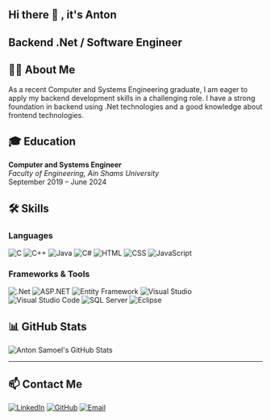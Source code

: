 ## Hi there 👋 , it's Anton

**Backend .Net / Software Engineer**
---

## 👨‍💻 About Me

As a recent Computer and Systems Engineering graduate, I am eager to apply my backend development skills in a challenging role. I have a strong foundation in backend using .Net technologies and a good knowledge about frontend technologies.

## 🎓 Education

**Computer and Systems Engineer**  
*Faculty of Engineering, Ain Shams University*  
September 2019 – June 2024  

## 🛠 Skills

### Languages
![C](https://img.shields.io/badge/C-00599C?style=flat&logo=c&logoColor=white)
![C++](https://img.shields.io/badge/C++-00599C?style=flat&logo=c%2B%2B&logoColor=white)
![Java](https://img.shields.io/badge/Java-007396?style=flat&logo=java&logoColor=white)
![C#](https://img.shields.io/badge/C%23-239120?style=flat&logo=c-sharp&logoColor=white)
![HTML](https://img.shields.io/badge/HTML5-E34F26?style=flat&logo=html5&logoColor=white)
![CSS](https://img.shields.io/badge/CSS3-1572B6?style=flat&logo=css3&logoColor=white)
![JavaScript](https://img.shields.io/badge/JavaScript-F7DF1E?style=flat&logo=javascript&logoColor=black)

### Frameworks & Tools

![.Net](https://img.shields.io/badge/.NET-512BD4?style=flat&logo=dot-net&logoColor=white)
![ASP.NET](https://img.shields.io/badge/ASP.NET-512BD4?style=flat&logo=dot-net&logoColor=white)
![Entity Framework](https://img.shields.io/badge/Entity_Framework-512BD4?style=flat&logo=dot-net&logoColor=white)
![Visual Studio](https://img.shields.io/badge/Visual_Studio-5C2D91?style=flat&logo=visual-studio&logoColor=white)
![Visual Studio Code](https://img.shields.io/badge/VS_Code-007ACC?style=flat&logo=visual-studio-code&logoColor=white)
![SQL Server](https://img.shields.io/badge/SQL_Server-CC2927?style=flat&logo=microsoft-sql-server&logoColor=white)
![Eclipse](https://img.shields.io/badge/Eclipse-2C2255?style=flat&logo=eclipse&logoColor=white)


## 📊 GitHub Stats

![Anton Samoel's GitHub Stats](https://github-readme-stats.vercel.app/api?username=AntonSamoel&show_icons=true&theme=radical)

---

## 📫 Contact Me

[![LinkedIn](https://img.shields.io/badge/LinkedIn-0077B5?style=flat&logo=linkedin&logoColor=white)](https://www.linkedin.com/in/anton-samoel-9445a5217/)
[![GitHub](https://img.shields.io/badge/GitHub-181717?style=flat&logo=github&logoColor=white)](https://github.com/AntonSamoel)
[![Email](https://img.shields.io/badge/Email-D14836?style=flat&logo=gmail&logoColor=white)](mailto:antonsamoel14@gmail.com)
